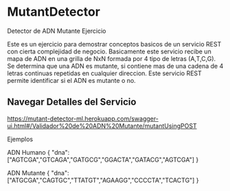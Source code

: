 # MutantDetector
Detector de ADN Mutante Ejercicio

Este es un ejercicio para demostrar conceptos basicos de un servicio REST con cierta complejidad de negocio. Basicamente este servicio recibe un mapa de ADN en una grilla de NxN formada por 4 tipo de letras (A,T,C,G). Se determina que una ADN es mutante, si contiene mas de una cadena de 4 letras continuas repetidas en cualquier direccion. Este servicio REST permite identificar si el ADN es mutante o no.

## Navegar Detalles del Servicio

https://mutant-detector-ml.herokuapp.com/swagger-ui.html#/Validador%20de%20ADN%20Mutante/mutantUsingPOST

Ejemplos

ADN Humano
{
"dna":["AGTCGA","GTCAGA","GATGCG","GGACTA","GATACG","AGTCGA"]
}

ADN Mutante
{
"dna":["ATGCGA","CAGTGC","TTATGT","AGAAGG","CCCCTA","TCACTG"]
}
